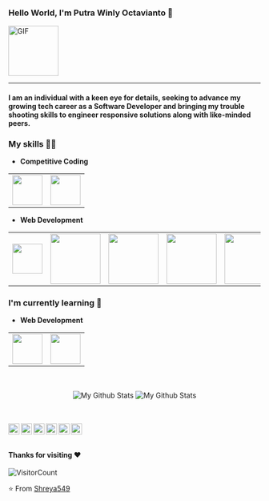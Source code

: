 ### Hello World, I'm Putra Winly Octavianto :purple_heart:

<img alt="GIF" src="https://media.giphy.com/media/Cmr1OMJ2FN0B2/giphy.gif" width = 100/>

---

#### I am an individual with a keen eye for details, seeking to advance my growing tech career as a Software Developer and bringing my trouble shooting skills to engineer responsive solutions along with like-minded peers.

### My skills :man_technologist:

- **Competitive Coding**
<table>
<tbody>
 <tr>
<td align="center" width="50%">
<img height=60px src="https://www.vectorlogo.zone/logos/php/php-ar21.svg"> 
</td>

<td align="center" width="50%">
<img height=60px src="https://www.vectorlogo.zone/logos/typescriptlang/typescriptlang-ar21.svg"> 
</td>
</tr>
</tbody>
</table>

- **Web Development**
<table>
<tbody>
 <tr>
<td align="center" width="20%">
<img height=60px src="https://www.vectorlogo.zone/logos/laravel/laravel-ar21.svg"> 
</td>

<td align="center" width="20%">
<img height=100px src="https://www.vectorlogo.zone/logos/reactjs/reactjs-ar21.svg"> 
</td>

<td align="center" width="20%">
<img height=100px src="https://www.vectorlogo.zone/logos/springio/springio-ar21.svg"> 
</td>

<td align="center" width="20%">
<img height=100px src="https://www.vectorlogo.zone/logos/golang/golang-ar21.svg"> 
</td>

<td align="center" width="20%">
<img height=100px src="https://www.vectorlogo.zone/logos/nodejs/nodejs-ar21.svg"> 
</td>
</tr>
</tbody>
</table>

### I'm currently learning :open_book:

- **Web Development**
<table>
<tbody>
 <tr>
<td align="center" width="50%">
<img height=60px src="https://www.vectorlogo.zone/logos/graphql/graphql-ar21.svg"> 
</td>
<td align="center" width="50%">
<img height=60px src="https://www.vectorlogo.zone/logos/reactjs/reactjs-ar21.svg"> 
</td>
</tr>
</tbody>
</table>

<br>
<p align="center">
<img align="center" src="https://github-readme-stats.vercel.app/api/top-langs/?username=Shreya549&layout=compact&theme=radical" alt="My Github Stats">
<img align="center" src="https://github-readme-stats.vercel.app/api?username=Shreya549&&show_icons=true&theme=radical&count_private=true&include_all_commits=true" alt="My Github Stats">
</p>

<br> <br>
<a href="https://twitter.com/shreyaaaaaaaaa_">
<img align="left" alt="Shreya's Twitter" width="22px" src="https://cdn.jsdelivr.net/npm/simple-icons@v3/icons/twitter.svg" />
</a>
<a href="https://www.linkedin.com/in/shreyachatterjee05/">
<img align="left" alt="Shreya's LinkedIn" width="22px" src="https://cdn.jsdelivr.net/npm/simple-icons@v3/icons/linkedin.svg" />
</a>
<a href="https://github.com/PutraOktav">
<img align="left" alt="Shreya's Github" width="22px" src="https://cdn.jsdelivr.net/npm/simple-icons@v3/icons/github.svg" />
</a>
<a href="https://www.instagram.com/nokt/">
<img align="left" alt="Shreya's Instagram" width="22px" src="https://cdn.jsdelivr.net/npm/simple-icons@v3/icons/instagram.svg" />
</a>
<a href="https://www.facebook.com/shreya.chatterjee.31105674">
<img align="left" alt="Shreya's Facebook" width="22px" src="https://cdn.jsdelivr.net/npm/simple-icons@v3/icons/facebook.svg" />
</a>
<a href="https://www.hackerrank.com/shreyachatterje2">
<img align="left" alt="Shreya's Hackerrank" width="22px" src="https://cdn.jsdelivr.net/npm/simple-icons@v3/icons/hackerrank.svg" />
</a>
<br><br>

#### Thanks for visiting :heart:

![VisitorCount](https://profile-counter.glitch.me/Shreya549/count.svg)

⭐️ From [Shreya549](https://github.com/Shreya549)
